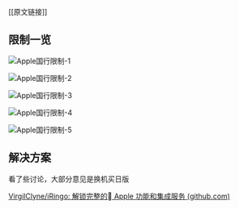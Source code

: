 [[原文链接]]
## 限制一览

![Apple国行限制-1](https://kiwi4814-1256211473.cos.ap-nanjing.myqcloud.com/img/Apple%E5%9B%BD%E8%A1%8C%E9%99%90%E5%88%B6-1.webp)

![Apple国行限制-2](https://kiwi4814-1256211473.cos.ap-nanjing.myqcloud.com/img/Apple%E5%9B%BD%E8%A1%8C%E9%99%90%E5%88%B6-2.webp)

![Apple国行限制-3](https://kiwi4814-1256211473.cos.ap-nanjing.myqcloud.com/img/Apple%E5%9B%BD%E8%A1%8C%E9%99%90%E5%88%B6-3.webp)

![Apple国行限制-4](https://kiwi4814-1256211473.cos.ap-nanjing.myqcloud.com/img/Apple%E5%9B%BD%E8%A1%8C%E9%99%90%E5%88%B6-4.webp)

![Apple国行限制-5](https://kiwi4814-1256211473.cos.ap-nanjing.myqcloud.com/img/Apple%E5%9B%BD%E8%A1%8C%E9%99%90%E5%88%B6-5.webp)



## 解决方案

看了些讨论，大部分意见是换机买日版

[VirgilClyne/iRingo: 解锁完整的 Apple 功能和集成服务 (github.com)](https://github.com/VirgilClyne/iRingo)
